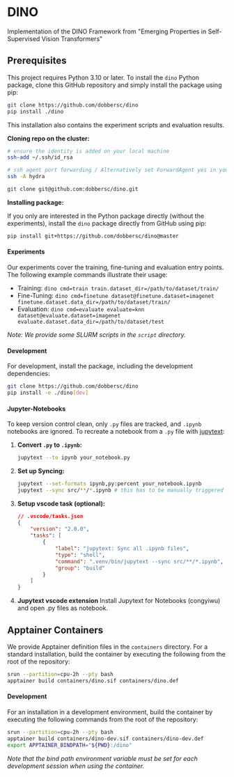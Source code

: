# DINO

Implementation of the DINO Framework from "Emerging Properties in Self-Supervised Vision Transformers"

## Prerequisites

This project requires Python 3.10 or later.
To install the `dino` Python package, clone this GitHub repository and simply install the package using pip:

```bash
git clone https://github.com/dobbersc/dino
pip install ./dino
```
This installation also contains the experiment scripts and evaluation results.

**Cloning repo on the cluster:**
```bash
# ensure the identity is added on your local machine
ssh-add ~/.ssh/id_rsa 

# ssh agent port forwarding / Alternatively set ForwardAgent yes in your host config
ssh -A hydra 

git clone git@github.com:dobbersc/dino.git
```


**Installing package:**

If you only are interested in the Python package directly (without the experiments), install the `dino`
package directly from GitHub using pip:

```bash
pip install git+https://github.com/dobbersc/dino@master
```

#### Experiments

Our experiments cover the training, fine-tuning and evaluation entry points. The following example commands illustrate their usage: 

- Training: `dino cmd=train train.dataset_dir=/path/to/dataset/train/`
- Fine-Tuning: `dino cmd=finetune dataset@finetune.dataset=imagenet finetune.dataset.data_dir=/path/to/dataset/train/`
- Evaluation: `dino cmd=evaluate evaluate=knn dataset@evaluate.dataset=imagenet evaluate.dataset.data_dir=/path/to/dataset/test`

*Note: We provide some SLURM scripts in the `script` directory.*

#### Development

For development, install the package, including the development dependencies:

```bash
git clone https://github.com/dobbersc/dino
pip install -e ./dino[dev]
```

#### Jupyter-Notebooks
To keep version control clean, only `.py` files are tracked, and `.ipynb` notebooks are ignored. To recreate a notebook from a `.py` file with [jupytext](https://jupytext.readthedocs.io/en/latest/using-cli.html):

1. **Convert `.py` to `.ipynb`:**
    ```bash
    jupytext --to ipynb your_notebook.py
    ```
2. **Set up Syncing:**
    ```bash
    jupytext --set-formats ipynb,py:percent your_notebook.ipynb
    jupytext --sync src/**/*.ipynb # this has to be manually triggered
    ```
3. **Setup vscode task (optional):** 
    ```json
    // .vscode/tasks.json
    {
        "version": "2.0.0",
        "tasks": [
            {
                "label": "jupytext: Sync all .ipynb files",
                "type": "shell",
                "command": ".venv/bin/jupytext --sync src/**/*.ipynb",
                "group": "build"
            }
        ]
    }
    ```

4. **Jupytext vscode extension**
Install Jupytext for Notebooks (congyiwu) and open .py files as notebook.

## Apptainer Containers

We provide Apptainer definition files in the `containers` directory.
For a standard installation, build the container by executing the following from the root of the repository:

```bash
srun --partition=cpu-2h --pty bash
apptainer build containers/dino.sif containers/dino.def
```

#### Development

For an installation in a development environment, build the container by executing the following commands from the root of the repository:

```bash
srun --partition=cpu-2h --pty bash
apptainer build containers/dino-dev.sif containers/dino-dev.def
export APPTAINER_BINDPATH="${PWD}:/dino"
```

*Note that the bind path environment variable must be set for each development session when using the container.*
